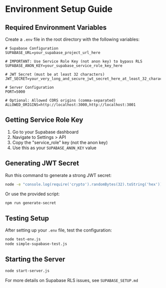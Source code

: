 # Environment Setup Guide

## Required Environment Variables

Create a `.env` file in the root directory with the following variables:

```
# Supabase Configuration
SUPABASE_URL=your_supabase_project_url_here

# IMPORTANT: Use Service Role Key (not anon key) to bypass RLS
SUPABASE_ANON_KEY=your_supabase_service_role_key_here

# JWT Secret (must be at least 32 characters)
JWT_SECRET=your_very_long_and_secure_jwt_secret_here_at_least_32_characters

# Server Configuration
PORT=5000

# Optional: Allowed CORS origins (comma-separated)
ALLOWED_ORIGINS=http://localhost:3000,http://localhost:3001
```

## Getting Service Role Key

1. Go to your Supabase dashboard
2. Navigate to Settings > API
3. Copy the "service_role" key (not the anon key)
4. Use this as your `SUPABASE_ANON_KEY` value

## Generating JWT Secret

Run this command to generate a strong JWT secret:
```bash
node -e "console.log(require('crypto').randomBytes(32).toString('hex'))"
```

Or use the provided script:
```bash
npm run generate-secret
```

## Testing Setup

After setting up your `.env` file, test the configuration:
```bash
node test-env.js
node simple-supabase-test.js
```

## Starting the Server

```bash
node start-server.js
```

For more details on Supabase RLS issues, see `SUPABASE_SETUP.md`
